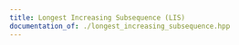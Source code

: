 ```yaml
---
title: Longest Increasing Subsequence (LIS)
documentation_of: ./longest_increasing_subsequence.hpp
---
```

